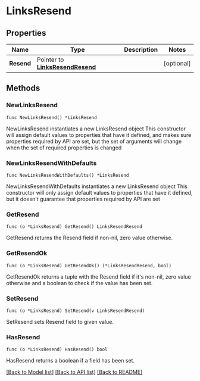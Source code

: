 # LinksResend

## Properties

Name | Type | Description | Notes
------------ | ------------- | ------------- | -------------
**Resend** | Pointer to [**LinksResendResend**](LinksResendResend.md) |  | [optional] 

## Methods

### NewLinksResend

`func NewLinksResend() *LinksResend`

NewLinksResend instantiates a new LinksResend object
This constructor will assign default values to properties that have it defined,
and makes sure properties required by API are set, but the set of arguments
will change when the set of required properties is changed

### NewLinksResendWithDefaults

`func NewLinksResendWithDefaults() *LinksResend`

NewLinksResendWithDefaults instantiates a new LinksResend object
This constructor will only assign default values to properties that have it defined,
but it doesn't guarantee that properties required by API are set

### GetResend

`func (o *LinksResend) GetResend() LinksResendResend`

GetResend returns the Resend field if non-nil, zero value otherwise.

### GetResendOk

`func (o *LinksResend) GetResendOk() (*LinksResendResend, bool)`

GetResendOk returns a tuple with the Resend field if it's non-nil, zero value otherwise
and a boolean to check if the value has been set.

### SetResend

`func (o *LinksResend) SetResend(v LinksResendResend)`

SetResend sets Resend field to given value.

### HasResend

`func (o *LinksResend) HasResend() bool`

HasResend returns a boolean if a field has been set.


[[Back to Model list]](../README.md#documentation-for-models) [[Back to API list]](../README.md#documentation-for-api-endpoints) [[Back to README]](../README.md)


